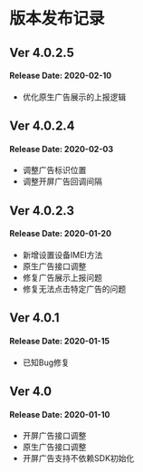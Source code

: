 # 版本发布记录

## Ver 4.0.2.5
#### Release Date: 2020-02-10
* 优化原生广告展示的上报逻辑

## Ver 4.0.2.4
#### Release Date: 2020-02-03
* 调整广告标识位置
* 调整开屏广告回调间隔

## Ver 4.0.2.3
#### Release Date: 2020-01-20
* 新增设置设备IMEI方法
* 原生广告接口调整
* 修复广告展示上报问题
* 修复无法点击特定广告的问题

## Ver 4.0.1
#### Release Date: 2020-01-15
* 已知Bug修复

## Ver 4.0
#### Release Date: 2020-01-10
* 开屏广告接口调整
* 原生广告接口调整
* 开屏广告支持不依赖SDK初始化
